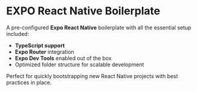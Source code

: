 # EXPO React Native Boilerplate

A pre-configured **Expo React Native** boilerplate with all the essential setup included:

- **TypeScript support**
- **Expo Router** integration
- **Expo Dev Tools** enabled out of the box
- Optimized folder structure for scalable development

Perfect for quickly bootstrapping new React Native projects with best practices in place.
